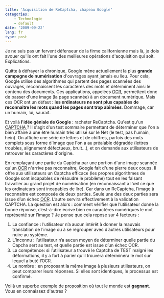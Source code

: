 ```yaml
---
title: 'Acquisition de ReCaptcha, chapeau Google'
categories:
    - Technologie
    - default
date: '2009-09-22'
lang: fr
type: post
---
```


Je ne suis pas un fervent défenseur de la firme californienne mais là, je dois avouer qu'ils ont fait l'une des meilleures opérations d'acquisition qui soit. Explications.

<!-- more -->

Quitte à défrayer la chronique, Google mène actuellement la plus **grande campagne de numérisation** d'ouvrages ayant jamais eu lieu. Pour cela, Google utilise des algorithmes qui partent des pages scannées des ouvrages, reconnaissent les caractères des mots et déterminent ainsi le contenu des documents. Ces applications, appelées <acronym title="Optical Character Recognition">OCR</acronym>, permettent donc de passer d'une image (la page scannée) à un document numérique. Mais ces OCR ont un défaut&nbsp;: **les ordinateurs ne sont plus capables de reconnaitre les mots quand les pages sont trop abîmées**. Dommage, car un humain, lui, saurait.

Et voilà **l'idée géniale de Google**&nbsp;: racheter ReCaptcha. Qu'est qu'un <acronym title="Completely Automated Public (Turing) Test (to tell) Computers (and) Humans Apart">CAPTCHA </acronym>? Il s'agit d'un test sommaire permettant de déterminer que l'on a bien affaire à une être humain très utilisé sur le Net (le test, pas l'umain, hein). On affiche une série de lettres et de chiffres, parfois des mots complets sous forme d'image que l'on a au préalable dégradée (lettres troubles, alignement défectueux, bruit…), et on demande aux utilisateurs de retrouver les caractères d'origine.

En remplaçant une partie du Captcha par une portion d'une image scannée qu'un <acronym title="Optical Character Recognition">OCR</acronym> n'arrive pas reconnaitre, Google fait d'une pierre deux coups. Il offre aux utilisateurs un Captcha efficace (les propres algorithmes de Google sont incapables de résoudre le problème) tout en les faisant travailler au grand projet de numérisation (en reconnaissant à l'œil ce que les ordinateurs sont incapables de lire). Car dans un ReCaptcha, l’image à reconnaitre est composée de deux parties. Seule une des deux parties sera issue d’un échec <acronym title="Optical Character Recognition">OCR</acronym>. L’autre servira effectivement à la validation CAPTCHA. La question est alors&nbsp;: comment vérifier que l’utilisateur donne la bonne réponse, c’est-à-dire écrive bien en caractères numériques le mot représenté sur l’image&nbsp;? Je pense que cela repose sur 4 facteurs&nbsp;:

1. La confiance&nbsp;: l’utilisateur n’a aucun intérêt à donner la mauvais translation de l’image ou à se regrouper avec d’autres utilisateurs pour nuire au système.
2. L’inconnu&nbsp;: l’utilisateur n’a aucun moyen de déterminer quelle partie du Capcha sert au test, et quelle partie est issue d’un échec OCR.
3. La compétence: si l’utilisateur a trouvé le Captcha de TEST malgré les déformations, il y a fort à parier qu’il trouvera déterminera le mot sur lequel a buté l’OCR.
4. Le nombre&nbsp;: en proposant la même image à plusieurs utilisateurs, on peut comparer leurs réponses. Si elles sont identiques, le processus est confirmé.

Voilà un superbe exemple de proposition où tout le monde est **gagnant**. Vous en connaissez d'autres&nbsp;?
